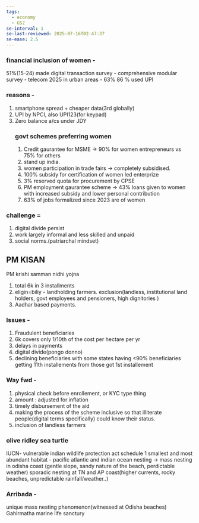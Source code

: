 ```yaml
---
tags:
  - economy
  - GS2
se-interval: 1
se-last-reviewed: 2025-07-16T02:47:37
se-ease: 2.5
---
```


### financial inclusion of women - 

51%(15-24) made digital transaction
survey - comprehensive modular survey - telecom 2025
in urban areas - 63%
86 % used UPI
### reasons - 
1. smartphone spread + cheaper data(3rd globally)
2. UPI by NPCI, also UPI123(for keypad)
3. Zero balance a/cs under JDY
	### govt schemes preferring women
	1. Credit gaurantee for MSME -> 90% for women entrepreneurs vs 75% for others
	2. stand up india.
	3. women participation in trade fairs -> completely subsidised.
	4. 100% subsidy for certification of women led enterprize
	5. 3% reserved quota for procurement by CPSE
	6. PM employment gaurantee scheme -> 43% loans given to women with increased subsidy and lower personal contribution
	7. 63% of jobs formalized since 2023 are of women
### challenge = 
1. digital divide persist
2. work largely informal and less skilled and unpaid
3. social norms.(patriarchal mindset)

## PM KISAN
PM krishi samman nidhi yojna
1. total 6k in 3 installments
2. eligin=biliy - landholding farmers. exclusion(landless, institutional land holders, govt employees and pensioners, high dignitories )
3. Aadhar based payments.
### Issues - 
1. Fraudulent beneficiaries
2. 6k covers only 1/10th of the cost per hectare per yr
3. delays in payments
4. digital divide(pongo donno)
5. declining beneficiaries with some states having <90% beneficiaries getting 11th installements from those got 1st installement

### Way fwd - 
1. physical check before enrollement, or KYC type thing
2. amount : adjusted for inflation
3. timely disbursement of the aid
4. making the process of the scheme inclusive so that illiterate people(digital terms specifically) could know their status.
5. inclusion of landless farmers

### olive ridley sea turtle
IUCN- vulnerable 
indian wildlife protection act schedule 1
smallest and most abundant 
habitat - pacific atlantic and indian ocean
nesting  -> mass nesting in odisha coast (gentle slope, sandy nature of the beach, perdictable weather) sporadic nesting at TN and AP coast(higher currents, rocky beaches, unpredictable rainfall/weather..)
### Arribada -
unique mass nesting phenomenon(witnessed at Odisha beaches)
Gahirmatha marine life sanctury
